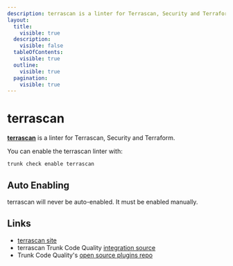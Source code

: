 ```yaml
---
description: terrascan is a linter for Terrascan, Security and Terraform
layout:
  title:
    visible: true
  description:
    visible: false
  tableOfContents:
    visible: true
  outline:
    visible: true
  pagination:
    visible: true
---
```


# terrascan

[**terrascan**](https://github.com/tenable/terrascan#readme) is a linter for Terrascan, Security and Terraform.

You can enable the terrascan linter with:

```shell
trunk check enable terrascan
```

## Auto Enabling

terrascan will never be auto-enabled. It must be enabled manually.

## Links

* [terrascan site](https://github.com/tenable/terrascan#readme)
* terrascan Trunk Code Quality [integration source](https://github.com/trunk-io/plugins/tree/main/linters/terrascan)
* Trunk Code Quality's [open source plugins repo](https://github.com/trunk-io/plugins/tree/main)
